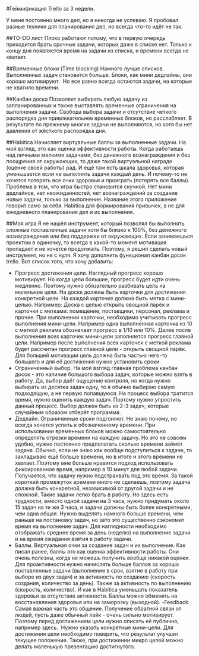 #Геймификация Trello за 3 недели.

У меня постоянно много дел, но я никогда не успеваю. Я пробовал разные техники для планирования дел, но всегда что-то идёт не так.

##TO-DO лист
Плохо работают потому, что в первую очередь приходится брать срочные задачи, которых даже в списке нет. Только к концу дня появляется время на задачи из списка, и времени всегда не хватает.

##Временные блоки (Time blocking)
Намного лучше списков. Выполненных задач становится больше. Блоки, как мини дедлайны, они хорошо мотивируют.  Но все равно всегда остаются задачи, на которые не хватило времени.

##Канбан доска
Позволяет выбирать любую задачу из запланированных и также выставлять временные ограничения на выполнения задачи. Свобода выбора задачи и отсутствие четкого распорядка дня привлекательнее временных блоков, но расслабляет. В результате по прежнему многие задачи не выполняются, но хотя бы нет давления от жёсткого распорядка дня.

##Habitica
Начисляет виртуальные баллы за выполненные задачи. На мой взгляд, это как оценка эффективности работы. Когда работаешь над личными мелкими задачами, без денежного вознаграждения и без поощрения от окружающих, то даже такой виртуальной награде (оценке своей работы) рад. И ещё там есть шкала здоровья, которая уменьшается если не выполнять задачи каждый день. И почему-то не хочется потерять все очки здоровья и проиграть (потерять все баллы). Проблема в том, что игра быстро становится скучной. Нет мини дедлайнов, нет неожиданностей, нет вознаграждений за создание новые задачи, только за выполнение. Название этого приложение говорит само за себя. Habitica для формирования привычек, а не для ежедневного планирования дел и их выполнения.

##Моя игра
Я не нашёл инструмент, который позволял бы выполнять сложные поставленные задачи хотя бы близко к 100%, без денежного вознаграждения или без поддержки от окружающих. Если занимаешься проектом в одиночку, то всегда в какой-то момент мотивация пропадает и не хочется продолжать. Поэтому, я решил сделать новый инструмент, но не с нуля. Я хочу дополнить функционал канбан досок trello. Вот список того, что хочу добавить:

- Прогресс достижения цели. Наглядный прогресс хорошо мотивирует. Но когда цели большие, прогресс будет идти очень медленно. Поэтому нужно обязательно разбивать цель на маленькие цели. На доске должны быть карточки для достижения конкретной цели. На каждой карточке должна быть метка с мини-целью. Например: Доска с целью открыть овощной ларёк и карточки с метками: помещение, поставщики, персонал, реклама и прочие. При выполнении карточки, необходимо учитывать прогресс выполнения мини-цели. Например одна выполненная карточка из 10 с меткой реклама обозначает прогресс в 1/10 или 10%. Далее после выполнения всех карточек мини-цели заполняется прогресс главной цели. Например после выполнения всех карточек с меткой реклама будет рассчитан прогресс главной цели - открыть овощной ларёк. Для большей мотивации цель должна быть частью чего-то большего и для её достижения нужно установить сроки.
- Ограниченный выбор. На мой взгляд главная проблема канбан досок - это наличие большого выбора задач, которые можно взять в работу. Да, выбор даёт ощущение контроля, но когда нужно выбирать из десятка задач одну, то я обычно выбираю самую подходящую, а не первую попавшуюся. На процесс выбора тратится время, нужно оценить каждую задач. Поэтому нужно упростить данный процесс. Выбор должен быть из 2-3 задач, которые случайным образом отберёт программа.
- Дедлайн. Ограниченные сроки подгоняют. Не знаю почему, но всегда хочется успеть к обозначенному времени. При использовании временных блоков можно самостоятельно определять отрезки времени на каждую задачу. Но это не совсем удобно, нужно постоянно предполагать сколько времени займёт задача. Обычно, если не знаю как вообще подступиться к задаче, то закладываю ещё больше времени, но в итоге и этого времени не хватает. Поэтому мне больше нравится подход использовать фиксированное время, например в 10 минут для любой задачи. Получается, что задачу нужно подстраивать под это время. За такой короткий промежуток времени много не сделаешь, поэтому задача должна быть конкретной, независимой от другой задачи и не сложной. Такие задачи легко брать в работу. Но здесь есть трудности, вместо одной задачи на 3 часа, нужно придумать около 15 задач на те же 3 часа, и задачи должны быть более конкретными, чем одна общая. Нужно выделять намного больше времени, чем раньше на постановку задач, но зато это существенно сэкономит время на выполнение задач. Для наглядности необходимо отображать среднее время за день (неделю) на выполнение задачи и на время ожидания взятия в работу задачи.
- Баллы. Виртуальная очки за создание задач и их выполнение. Как писал ранее, баллы это как оценка эффективности работы. Они очень полезны, когда не можешь получить вообще никакой оценки. Для проактивности нужно начислять больше баллов за хорошо поставленные задачи (выполнение в срок, взятие в работу при выборе из двух задач) и за активность по созданию (скорость создания, количество за день). Также за активность по выполнению (скорость, количество). И как в Habitica уменьшать показатель здоровья за отсутствие активности. Баллы можно обменять на восстановления здоровья или на заморозку (выходной).
-Feedback. Самая важная часть это общение. Получение обратной связи от людей, пусть даже обычный лайк - очень сильно мотивирует. Поэтому перед достижением цели нужно описать её публично, например здесь.  Нужно указать конкретные мини-цели. Для достижения цели необходимо поверить, что результат улучшит текущее положение. Также, при достижении микро целей можно делать маленькую презентацию достигнутого.